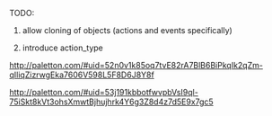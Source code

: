 TODO:

1. allow cloning of objects (actions and events specifically)

2. introduce action_type




http://paletton.com/#uid=52n0v1k85oq7tvE82rA7BlB6BiPkqIk2qZm-qIliqZizrwgEka7606V598L5F8D6J8Y8f

http://paletton.com/#uid=53j191kbbotfwvpbVsI9ql-75iSkt8kVt3ohsXmwtBjhujhrk4Y6g3Z8d4z7d5E9x7gc5